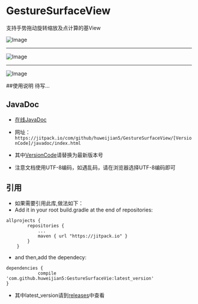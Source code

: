 # GestureSurfaceView
支持手势拖动旋转缩放及点计算的基View

![Image](https://github.com/huweijian5/GestureSurfaceView/blob/master/screenshot/device-2016-12-16-231042.mp4_1481901674.gif)
***
![Image](https://github.com/huweijian5/GestureSurfaceView/blob/master/screenshot/UC%E6%88%AA%E5%9B%BE20161216232559.png)
***
![Image](https://github.com/huweijian5/GestureSurfaceView/blob/master/screenshot/UC%E6%88%AA%E5%9B%BE20161216232849.png)

##使用说明
待写...


## JavaDoc
* [在线JavaDoc](https://jitpack.io/com/github/huweijian5/GestureSurfaceView/1.0.0/javadoc/index.html)

* 网址：`https://jitpack.io/com/github/huweijian5/GestureSurfaceView/[VersionCode]/javadoc/index.html`
* 其中[VersionCode](https://github.com/huweijian5/GestureSurfaceVie/releases)请替换为最新版本号
* 注意文档使用UTF-8编码，如遇乱码，请在浏览器选择UTF-8编码即可
## 引用

* 如果需要引用此库,做法如下：
* Add it in your root build.gradle at the end of repositories:
```
allprojects {
		repositories {
			...
			maven { url "https://jitpack.io" }
		}
	}
```	
* and then,add the dependecy:
```
dependencies {
	        compile 'com.github.huweijian5:GestureSurfaceVie:latest_version'
}
```
* 其中latest_version请到[releases](https://github.com/huweijian5/GestureSurfaceVie/releases)中查看

